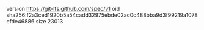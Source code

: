 version https://git-lfs.github.com/spec/v1
oid sha256:f2a3ced1920b5a54cadd32975ebde02ac0c488bba9d3f99219a1078efde46886
size 23013
